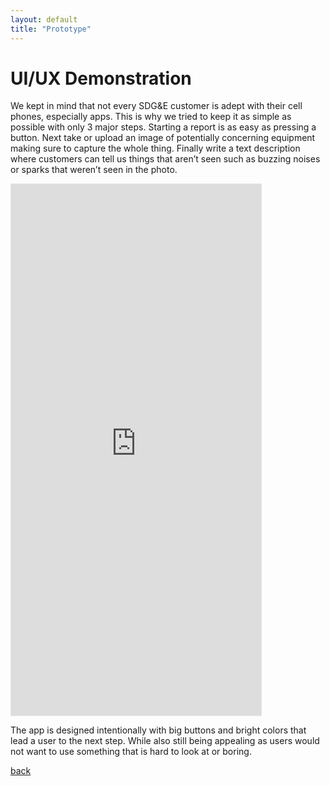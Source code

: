 ```yaml
---
layout: default 
title: "Prototype"
---
```

# UI/UX Demonstration
                                                                       
We kept in mind that not every SDG&E customer is adept with their cell phones, especially apps. This is why we tried to keep it as simple as possible with only 3 major steps. Starting a report is as easy as pressing a button. Next take or upload an image of potentially concerning equipment making sure to capture the whole thing. Finally write a text description where customers can tell us things that aren’t seen such as buzzing noises or sparks that weren’t seen in the photo.

<iframe style="border: 1px solid rgba(0, 0, 0, 0.1);" width="400" height="850" src="https://www.figma.com/embed?embed_host=share&url=https%3A%2F%2Fwww.figma.com%2Fproto%2FD0y9NJKv6iIpmPYpJOIx9z%2FDSC180B-APP%3Ftype%3Ddesign%26node-id%3D102-20%26t%3D9OOGMUXIHFzKT6ah-1%26scaling%3Dmin-zoom%26page-id%3D6%253A8%26starting-point-node-id%3D436%253A759%26mode%3Ddesign" allowfullscreen></iframe>

The app is designed intentionally with big buttons and bright colors that lead a user to the next step. While also still being appealing as users would not want to use something that is hard to look at or boring.

[back](./)